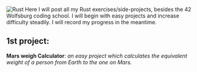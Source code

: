 ![Rust](https://external-content.duckduckgo.com/iu/?u=https%3A%2F%2Fwww.bleepstatic.com%2Fcontent%2Fhl-images%2F2017%2F02%2F05%2FRust.jpg&f=1&nofb=1)
Here I will post all my Rust exercises/side-projects, besides the 42 Wolfsburg coding school.
I will begin with easy projects and increase difficulty steadily.
I will record my progress in the meantime.

## 1st project:

**Mars weigh Calculator**: *an easy project which calculates the equivalent weight of a person from Earth to the one on Mars.*
